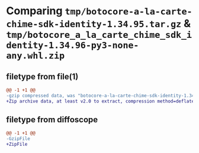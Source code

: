 # Comparing `tmp/botocore-a-la-carte-chime-sdk-identity-1.34.95.tar.gz` & `tmp/botocore_a_la_carte_chime_sdk_identity-1.34.96-py3-none-any.whl.zip`

## filetype from file(1)

```diff
@@ -1 +1 @@
-gzip compressed data, was "botocore-a-la-carte-chime-sdk-identity-1.34.95.tar", last modified: Wed May  1 01:06:17 2024, max compression
+Zip archive data, at least v2.0 to extract, compression method=deflate
```

## filetype from diffoscope

```diff
@@ -1 +1 @@
-GzipFile
+ZipFile
```

